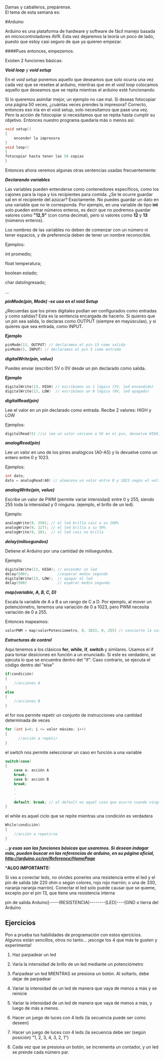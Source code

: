 Damas y caballeros, prepárense.  
El tema de esta semana es:  

#Arduino

Arduino es una plataforma de hardware y software de fácil manejo basada en microcontroladores AVR. Esta vez dejaremos la teoría un poco de lado, puesto que estoy casi seguro de que ya quieren empezar.

####Pues entonces, empezemos.

Existen 2 funciones básicas:

***Void loop*** y ***void setup***  

En el *void setup* ponemos aquello que deseamos que solo ocurra una vez cada vez que se resetee al arduino, mientras que en el *void loop* colocamos aquello que deseamos que se repita mientras el arduino esté funcionando.

Si lo queremos asimilar mejor, un ejemplo no cae mal. Si deseas fotocopiar una página 50 veces, ¿cuántas veces prendes la impresora? Correcto, entonces eso iría en el void setup, solo necesitamos que pase una vez. Pero la acción de fotocopiar si necesitamos que se repita hasta cumplir su objetivo. Entonces nuestro programa quedaría más o menos así:

```ino
void setup()  
{  
    encender la impresora  
}  
void loop()  
{  
fotocopiar hasta tener las 50 copias  
}  
```

Entonces ahora veremos algunas otras sentencias usadas frecuentemente:

***Declarando variables***  

Las variables pueden entenderse como contenedores específicos, como los cajones para la ropa y los recipientes para comida. ¿Se te ocurre guardar sal en el recipiente del azúcar? Exactamente. No puedes guardar un dato en una variable que no le corresponda. Por ejemplo, en una variable de tipo **int** solo pueden entrar números enteros, es decir que no podremos guardar valores como **"12,5"** (con coma decimal), pero sí valores como **12** y **13** (números enteros).

Los nombres de las variables no deben de comenzar con un número ni tener espacios, y de preferencia deben de tener un nombre reconocible.  

Ejemplos:  

int promedio;  

float temperatura;  

boolean estado;  

char datoIngresado;  

...

***pinMode(pin, Mode)    -se usa en el void Setup*** 

¿Recuerdas que los pines digitales podían ser configurados como entradas y como salidas? Esta es la sentencia encargada de hacerlo. Si quieres que un pin sea salida, lo declaras como OUTPUT (siempre en mayúsculas), y si quieres que sea entrada, como INPUT. 

**Ejemplo**  

```ino
pinMode(13, OUTPUT) // declaramos el pin 13 como salida  
pinMode(5, INPUT) // declaramos el pin 5 como entrada
```

***digitalWrite(pin, value)***  

Puedes enviar (escribir) 5V o 0V desde un pin declarado como salida. 

**Ejemplo**
  
```ino
digitalWrite(13, HIGH) // escribimos un 1 lógico (5V, led encendido)  
digitalWrite(13, LOW)  // escribimos un 0 lógico (0V, led apagado)
```

***digitalRead(pin)***   

Lee el valor en un pin declarado como entrada. Recibe 2 valores: HIGH y LOW 

Ejemplos:  

```ino
digitalRead(5) //si lee un valor cercano a 5V en el pin, devuelve HIGH, si recibe menos, un valor cercano a los 0V, devuelve LOW
```

***analogRead(pin)***   

Lee un valor en uno de los pines analógicos (A0-A5) y lo devuelve como un entero entre 0 y 1023. 

Ejemplos:  

```ino
int dato;
dato = analogRead(A0) // almacena un valor entre 0 y 1023 según el voltaje en el pin.
```

***analogWrite(pin, value)***  

Escribe un valor de PWM (permite variar intensidad) entre 0 y 255, siendo 255 toda la intensidad y 0 ninguna. (ejemplo, el brillo de un led).  

Ejemplo:  

```ino
analogWrite(9, 250); // el led brilla casi a su 100%  
analogWrite(9, 127); // el led brilla a su 50%  
analogWrite(9, 10);  // el led casi no brilla   
```

***delay(milisegundos)***  

Detiene el Arduino por una cantidad de milisegundos.  

Ejemplo:   

```ino
digitalWrite(13, HIGH); // encender un led
delay(500);             //esperar medio segundo
digitalWrite(13, LOW);  // apagar el led
delay(500)              // esperar medio segundo
```

***map(variable, A, B, C, D)***  

Escala la variable de A a B a un rango de C a D. Por ejemplo, al mover un potenciómetro, tenemos una variación de 0 a 1023, pero PWM necesita variación de 0 a 255. 

Entonces mapeamos:  

```ino
valorPWM = map(valorPotenciometro, 0, 1023, 0, 255) // convierte la variación de 0 a 1023 a una variación de 0 a 255
```

***Estructuras de control***

Aquí tenemos a los clásicos **for**, **while**, **if**, **switch** y similares.
Usamos el if para tomar desiciones en función a un enunciado. Si este es verdadero, se ejecuta lo que se  encuentra dentro del "if". Caso contrario, se ejecuta el código dentro del "else"  

```ino  
if(condición)  
{  
    //acciones A 
}    
else  
{  
    //acciones B
}
```

el for nos permite repetir un conjunto de instrucciones una cantidad determinada de veces

```ino
for (int i=0; i <= valor máximo; i++)    
{  
      //acción a repetir  
}   
```

el switch nos permite seleccionar un caso en función a una variable  

```ino
switch(case)  
{  
    case a: acción A  
    break;  
    case b: acción B  
    break;  
    .  
    .  
    .  
    default: break; // el default es aquel caso que ocurre cuando ninguno anterior es seleccionado  
}  
```

el while es aquel ciclo que se repite mientras una condición es verdadera

```ino
While(condición)  
{  
    //acción a repetirse  
}  
```

...***y esas son las funciones básicas que usaremos. Si desean indagar más, pueden buscar en las referencias de arduino, en su página oficial, <http://arduino.cc/en/Reference/HomePage>***


***ALGO IMPORTANTE:**

Si vas a conectar leds, no olvides ponerles una resistencia entre el led y el pin de salida (de 220 ohm o según colores, rojo rojo marrón; o una de 330, naranja naranja marrón). Conectar el led solo puede causar que se queme, excepto por el pin 13, que tiene una resistencia interna

 pin de salida Arduino]-----(RESISTENCIA)--------[LED]----[GND o tierra del Arduino

## Ejercicios

Pon a prueba tus habilidades de programación con estos ejercicios. Algunos están sencillos, otros no tanto... ¡escoge los 4 que más te gusten y experimenta!

1) Haz parpadear un led

2) Varía la intensidad de brillo de un led mediante un potenciómetro

3) Parpadear un led MIENTRAS se presiona un botón. Al soltarlo, debe dejar de parpadear

4) Variar la intensidad de un led de manera que vaya de menos a más y se reinicie

5) Variar la intensidad de un led de manera que vaya de menos a más, y luego de más a menos.

6) Hacer un juego de luces con 4 leds (la secuencia puede ser como deseen)

7) Hacer un juego de luces con 4 leds (la secuencia debe ser (según posición) "1, 2, 3, 4, 3, 2, 1")

8) Cada vez que se presiona un botón, se incrementa un contador, y un led se prende cada número par.






